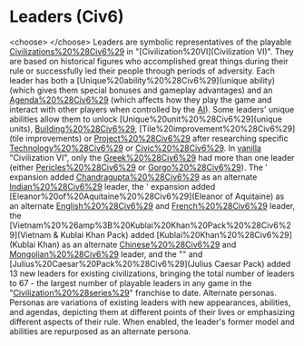 # Leaders (Civ6)

&lt;choose&gt;
&lt;/choose&gt;
Leaders are symbolic representatives of the playable [Civilizations%20%28Civ6%29](civilizations) in "[Civilization%20VI](Civilization VI)". They are based on historical figures who accomplished great things during their rule or successfully led their people through periods of adversity.
Each leader has both a [Unique%20ability%20%28Civ6%29](unique ability) (which gives them special bonuses and gameplay advantages) and an [Agenda%20%28Civ6%29](agenda) (which affects how they play the game and interact with other players when controlled by the [AI](AI)). Some leaders' unique abilities allow them to unlock [Unique%20unit%20%28Civ6%29](unique units), [Building%20%28Civ6%29](buildings), [Tile%20improvement%20%28Civ6%29](tile improvements) or [Project%20%28Civ6%29](projects) after researching specific [Technology%20%28Civ6%29](technologies) or [Civic%20%28Civ6%29](civics).
In [vanilla](vanilla) "Civilization VI", only the [Greek%20%28Civ6%29](Greeks) had more than one leader (either [Pericles%20%28Civ6%29](Pericles) or [Gorgo%20%28Civ6%29](Gorgo)). The ' expansion added [Chandragupta%20%28Civ6%29](Chandragupta) as an alternate [Indian%20%28Civ6%29](Indian) leader, the ' expansion added [Eleanor%20of%20Aquitaine%20%28Civ6%29](Eleanor of Aquitaine) as an alternate [English%20%28Civ6%29](English) and [French%20%28Civ6%29](French) leader, the [Vietnam%20%26amp%3B%20Kublai%20Khan%20Pack%20%28Civ6%29](Vietnam &amp; Kublai Khan Pack) added [Kublai%20Khan%20%28Civ6%29](Kublai Khan) as an alternate [Chinese%20%28Civ6%29](Chinese) and [Mongolian%20%28Civ6%29](Mongolian) leader, and the "" and [Julius%20Caesar%20Pack%20%28Civ6%29](Julius Caesar Pack) added 13 new leaders for existing civilizations, bringing the total number of leaders to 67 - the largest number of playable leaders in any game in the "[Civilization%20%28series%29](Civilization)" franchise to date.
Alternate personas.
Personas are variations of existing leaders with new appearances, abilities, and agendas, depicting them at different points of their lives or emphasizing different aspects of their rule. When enabled, the leader's former model and abilities are repurposed as an alternate persona.